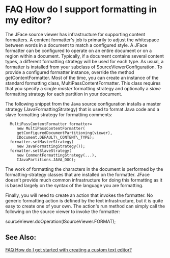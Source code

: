 

FAQ How do I support formatting in my editor?
=============================================

The JFace source viewer has infrastructure for supporting content formatters. A content formatter's job is primarily to adjust the whitespace between words in a document to match a configured style. A JFace formatter can be configured to operate on an entire document or on a region within a document. Typically, if a document contains several content types, a different formatting strategy will be used for each type. As usual, a formatter is installed from your subclass of SourceViewerConfiguration. To provide a configured formatter instance, override the method getContentFormatter. Most of the time, you can create an instance of the standard formatting class, MultiPassContentFormatter. This class requires that you specify a single _master_ formatting strategy and optionally a _slave_ formatting strategy for each partition in your document.

The following snippet from the Java source configuration installs a master strategy (JavaFormattingStrategy) that is used to format Java code and a slave formatting strategy for formatting comments:

      MultiPassContentFormatter formatter= 
         new MultiPassContentFormatter(
         getConfiguredDocumentPartitioning(viewer), 
         IDocument.DEFAULT\_CONTENT\_TYPE);
      formatter.setMasterStrategy(
         new JavaFormattingStrategy());
      formatter.setSlaveStrategy(
         new CommentFormattingStrategy(...), 
         IJavaPartitions.JAVA_DOC);

  
The work of formatting the characters in the document is performed by the formatting-strategy classes that are installed on the formatter. JFace doesn't provide much common infrastructure for doing this formatting as it is based largely on the syntax of the language you are formatting.

  
Finally, you will need to create an action that invokes the formatter. No generic formatting action is defined by the text infrastructure, but it is quite easy to create one of your own. The action's run method can simply call the following on the source viewer to invoke the formatter:

   sourceViewer.doOperation(ISourceViewer.FORMAT);

See Also:
---------

[FAQ How do I get started with creating a custom text editor?](./FAQ_How_do_I_get_started_with_creating_a_custom_text_editor.md "FAQ How do I get started with creating a custom text editor?")

